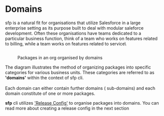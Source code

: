 # Domains

sfp is a natural fit for organisations that utilize Salesforce in a large enterprise setting as its purpose built to deal with modular saleforce development. Often these organisations have teams dedicated to a particular business function, think of a team who works on features related to billing, while a team works on features related to service\


<figure><img src="../.gitbook/assets/package-evolution.png" alt=""><figcaption><p>Packages in an org organised by domains</p></figcaption></figure>

The diagram illustrates the method of organizing packages into specific categories for various business units. These categories are referred to as **'domains'** within the context of sfp cli.\
\
Each domain can either contain further domains ( sub-domains) and each domain constitute of  one or more packages.&#x20;

**sfp** cli  utilizes [ 'Release Config'](../configuring-a-project/release-config.md) to organise packages into domains. You can read more about  creating a release config in the next section

